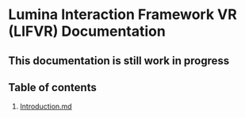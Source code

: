 # Lumina Interaction Framework VR (LIFVR) Documentation 

## This documentation is still work in progress

## Table of contents

1. [Introduction.md](/introduction.md)
